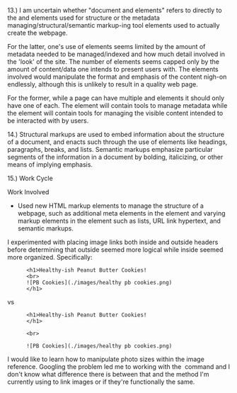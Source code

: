 

13.) I am uncertain whether "document <head> and <body> elements" refers to directly to the <head> and <body> elements used for structure or the metadata managing/structural/semantic markup-ing tool elements used to actually create the webpage.

For the latter, one's use of <head> elements seems limited by the amount of metadata needed to be managed/indexed and how much detail involved in the 'look' of the site. The number of <body> elements seems capped only by the amount of content/data one intends to present users with. The <body> elements involved would manipulate the format and emphasis of the content nigh-on endlessly, although this is unlikely to result in a quality web page.

For the former, while a page can have multiple <head> and <body> elements it should only have one of each. The <head> element will contain tools to manage metadata while the <body> element will contain tools for managing the visible content intended to be interacted with by users.

14.) Structural markups are used to embed information about the structure of a document, and enacts such through the use of elements like headings, paragraphs, breaks, and lists. Semantic markups emphasize particular segments of the information in a document by bolding, italicizing, or other means of implying emphasis.

15.) Work Cycle

Work Involved
  - Used new HTML markup elements to manage the structure of a webpage, such as additional meta elements in the <head> element and varying markup elements in the <body> element such as lists, URL link hypertext, and semantic markups.

I experimented with placing image links both inside and outside headers before determining that outside seemed more logical while inside seemed more organized. Specifically:

          <h1>Healthy-ish Peanut Butter Cookies!
          <br>
          ![PB Cookies](./images/healthy pb cookies.png)
          </h1>

  vs

          <h1>Healthy-ish Peanut Butter Cookies!
          </h1>

          <br>

          ![PB Cookies](./images/healthy pb cookies.png)

I would like to learn how to manipulate photo sizes within the image reference. Googling the problem led me to working with the <img> command and I don't know what difference there is between that and the method I'm currently using to link images or if they're functionally the same.

